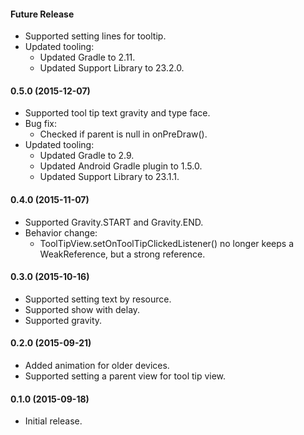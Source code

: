 #### Future Release
- Supported setting lines for tooltip.
- Updated tooling:
  - Updated Gradle to 2.11.
  - Updated Support Library to 23.2.0.

#### 0.5.0 (2015-12-07)
- Supported tool tip text gravity and type face.
- Bug fix:
  - Checked if parent is null in onPreDraw().
- Updated tooling:
  - Updated Gradle to 2.9.
  - Updated Android Gradle plugin to 1.5.0.
  - Updated Support Library to 23.1.1.

#### 0.4.0 (2015-11-07)
- Supported Gravity.START and Gravity.END.
- Behavior change:
  - ToolTipView.setOnToolTipClickedListener() no longer keeps a WeakReference, but a strong reference.

#### 0.3.0 (2015-10-16)
- Supported setting text by resource.
- Supported show with delay.
- Supported gravity.

#### 0.2.0 (2015-09-21)
- Added animation for older devices.
- Supported setting a parent view for tool tip view.

#### 0.1.0 (2015-09-18)
- Initial release.
